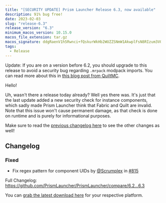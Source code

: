 ```yaml
---
title: "[SECURITY UPDATE] Prism Launcher Release 6.3, now available"
description: 91% bug free!
date: 2023-02-03
slug: "release-6.3"
release_version: "6.3"
minimum_macos_version: 10.15.0
macos_file_extension: tar.gz
macos_signature: ddgRaenV1h5Rwnci+fQskurWkHb2WUZZSNmW1AkwplFsN8RIzum3VQNJ5xHS08WBd2m6EWTjlVRsERU65YAtCg==
tags:
  - Release
---
```


Update: If you are on a version before 6.2, you should upgrade to this release to avoid a security bug regarding `.mrpack` modpack imports. You can read more about this in [this blog post from QuiltMC](https://quiltmc.org/en/blog/2023-02-04-five-installer-vulnerabilities/).

Hello!

Uh, wasn't there a release today already? Well yes there was. It's just that the last update added a new security check for instance components, which sadly made Prism Launcher think that Fabric and Quilt are invalid.
Note that this issue won't cause permanent damage, as that check is done on runtime and is purely for informational purposes.

Make sure to read the [previous changelog here](https://prismlauncher.org/news/release-6.2/) to see the other changes as well!

## Changelog

### Fixed

- Fix regex pattern for component UIDs by [@Scrumplex](https://github.com/Scrumplex) in [#815](https://github.com/PrismLauncher/PrismLauncher/pull/815)

Full Changelog: <https://github.com/PrismLauncher/PrismLauncher/compare/6.2...6.3>

You can [grab the latest download here](https://prismlauncher.org/download/) for your respective platform.
